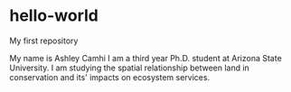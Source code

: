 # hello-world
My first repository

My name is Ashley Camhi I am a third year Ph.D. student at Arizona State University. I am studying the spatial relationship between land in conservation and its' impacts on ecosystem services. 
